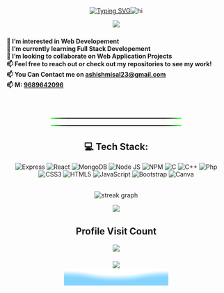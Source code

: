 <div align = "center">
<div align = "center">
  
  [![Typing SVG](https://readme-typing-svg.demolab.com?font=Fira+Code&weight=500&size=25&pause=1000&center=true&vCenter=true&width=330&height=30&lines=Hi,++I'm+Ashish+Misal)](https://git.io/typing-svg)<img src="https://user-images.githubusercontent.com/1303154/88677602-1635ba80-d120-11ea-84d8-d263ba5fc3c0.gif" width="32px" alt="hi">
  
  <img src="https://media.giphy.com/media/4rZA5D22301iMgrUNd/giphy.gif" >
</div>
<div align = "left">
<h4>
👀 I’m interested in Web Developement <br>
🌱 I’m currently learning Full Stack Developement <br>
💞️ I’m looking to collaborate on Web Application Projects <br>
📫 Feel free to reach out or check out my repositories to see my work! <br>
📫 You Can Contact me on <a href="mailto:ashishmisal123@gmail.com" target="_blank">ashishmisal23@gmail.com </a><br>
📫 M: <a href="tel:+919689642096" target="_blank">9689642096</a> <br>
</h4>
  </div>
<br>

<!-- Green Line SVG -->
![Green Line gif](Green%20Line.gif)
![Green Line gif](Green%20Line.gif)


## 💻 Tech Stack:

![Express](https://img.shields.io/badge/Express-3670A0?style=flat-square&logo=express&logoColor=ffdd54)
![React](https://img.shields.io/badge/React-%2320232a.svg?style=flat-square&logo=react&logoColor=%2361DAFB) 
![MongoDB](https://img.shields.io/badge/MongoDB-%2320232a.svg?style=flat-square&logo=mongodb&logoColor=%2361DAFB) 
![Node JS](https://img.shields.io/badge/Node.js-%2320232a.svg?style=flat-square&logo=nodedotjs&logoColor=%235FA04E) 
![NPM](https://img.shields.io/badge/NPM-%23000000.svg?style=flat-square&logo=npm&logoColor=%23CB3837) 
![C](https://img.shields.io/badge/C-%2300599C.svg?style=flat-square&logo=c&logoColor=white) 
![C++](https://img.shields.io/badge/C++-%2300599C.svg?style=flat-square&logo=c%2B%2B&logoColor=white) 
![Php](https://img.shields.io/badge/Php-%2300599C.svg?style=flat-square&logo=php&logoColor=white)
![CSS3](https://img.shields.io/badge/Css3-%231572B6.svg?style=flat-square&logo=css3&logoColor=white) 
![HTML5](https://img.shields.io/badge/Html5-%23E34F26.svg?style=flat-square&logo=html5&logoColor=white)
![JavaScript](https://img.shields.io/badge/Javascript-%23323330.svg?style=flat-square&logo=javascript&logoColor=%23F7DF1E)
![Bootstrap](https://img.shields.io/badge/Bootstrap-%23563D7C.svg?style=flat-square&logo=bootstrap&logoColor=white)
![Canva](https://img.shields.io/badge/Canva-%2300C4CC.svg?style=flat-square&logo=Canva&logoColor=white) 	



<br>

<div align="center">
  <img src="https://streak-stats.demolab.com/?user=ashishmisal23&locale=en&mode=daily&theme=dark&hide_border=false&border_radius=5&order=3" height="220" alt="streak graph"  />
  
  ![](https://github-readme-stats.vercel.app/api/top-langs/?username=ashishmisal23&theme=github_dark&langs_count=10&hide_border=false&border_radius=30.0&&hide_title=truetitle_color=bb5b14&&border_color=2f353b&show_icons=true&layout=compact)
</div>


<div align="center">
  <h2> Profile Visit Count</h2>
  <img src="https://profile-counter.glitch.me/ashishmisal23/count.svg?"  />
</div>
<br>

<div align="center">
  <img align="center" height="200" src="https://media.tenor.com/NOYF3f82b_gAAAAC/programmer.gif"  />
</div>

<div align="center">
  <img src = "Bottom_Down_Wave.svg" alt = "Bottom svg credit goes to user: BEPb">
</div>
</div>
